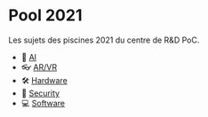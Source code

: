 # Pool 2021

Les sujets des piscines 2021 du centre de R&D PoC.

- 🧠 [AI](./AI/)
- 👓 [AR/VR](./ARVR/)
- 🛠️ [Hardware](./Hardware)
- 🔑 [Security](./Security)
- 💻 [Software](./Software)
